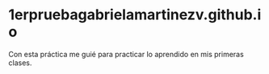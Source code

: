 # 1erpruebagabrielamartinezv.github.io
Con esta práctica me guié para practicar lo aprendido en mis primeras clases.
